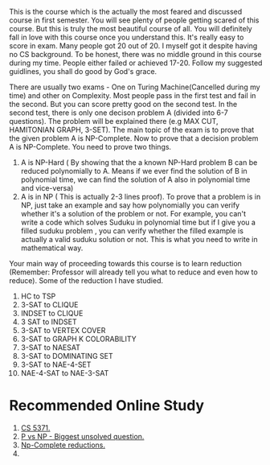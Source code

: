 This is the course which is the actually the most feared and discussed course in first semester. You will see plenty of people getting scared of this course. 
But this is truly the most beautiful course of all. You will definitely fall in love with this course once you understand this. It's really easy to score in exam. Many people got 20 out of 20. I myself got it despite having no CS background.
To be honest, there was no middle ground in this course during my time. People either failed or achieved 17-20. Follow my suggested guidlines, you shall do good by God's grace.

There are usually two exams - One on Turing Machine(Cancelled during my time) and other on Complexity. Most people pass in the first test and fail in the second. 
But you can score pretty good on the second test. In the second test, there is only one decison problem A (divided into 6-7 questions). The problem will be explained there (e.g MAX CUT, HAMITONIAN GRAPH, 3-SET).
The main topic of the exam is to prove that the given problem A is NP-Complete. Now to prove that a decision problem A is NP-Complete. You need to prove two things.

1. A is NP-Hard ( By showing that the a known NP-Hard problem B can be reduced polynomially to A. Means if we ever find the solution of B in polynomial time, we can find the solution of A also in polynomial time and vice-versa)
2. A is in NP ( This is actually 2-3 lines proof). To prove that a problem is in NP, just take an example and say how polynomially you can verify whether it's a solution of the problem or not. For example, you can't write a code which solves Suduku in polynomial time but if I give you a filled suduku problem , you can verify whether the filled example is actually a valid suduku solution or not. This is what you need to write in mathematical way.

Your main way of proceeding towards this course is to learn reduction (Remember: Professor will already tell you what to reduce and even how to reduce).
Some of the reduction I have studied.
1. HC to TSP
2. 3-SAT to CLIQUE
3. INDSET to CLIQUE
4. 3 SAT to INDSET
5. 3-SAT to VERTEX COVER  
6. 3-SAT to GRAPH K COLORABILITY
7. 3-SAT to NAESAT
8. 3-SAT to DOMINATING SET
9. 3-SAT to NAE-4-SET
10. NAE-4-SAT to NAE-3-SAT

# Recommended Online Study

1. [CS 5371.](http://www.cs.nthu.edu.tw/~wkhon/toc07.html)
2. [P vs NP - Biggest unsolved question.](https://www.youtube.com/watch?v=EHp4FPyajKQ&t=305s)
3. [Np-Complete reductions.](https://www.youtube.com/watch?v=YaISY44tCIM&t=519s)
4. 
